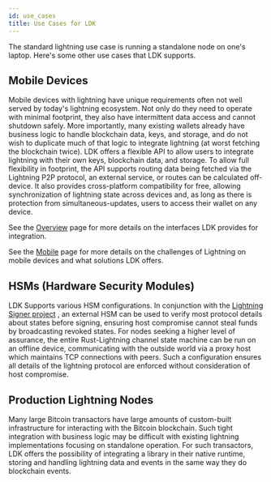 ```yaml
---
id: use_cases
title: Use Cases for LDK
---
```


The standard lightning use case is running a standalone node on one's laptop.
Here's some other use cases that LDK supports.

## Mobile Devices
Mobile devices with lightning have unique requirements often not well served by
today's lightning ecosystem. Not only do they need to operate with minimal
footprint, they also have intermittent data access and cannot shutdown safely.
More importantly, many existing wallets already have business logic to handle
blockchain data, keys, and storage, and do not wish to duplicate much of that
logic to integrate lightning (at worst fetching the blockchain twice). LDK
offers a flexible API to allow users to integrate lightning with their own keys,
blockchain data, and storage. To allow full flexibility in footprint, the API
supports routing data being fetched via the Lightning P2P protocol, an external
service, or routes can be calculated off-device. It also provides cross-platform
compatibility for free, allowing synchronization of lightning state across
devices and, as long as there is protection from simultaneous-updates, users to
access their wallet on any device.

See the [Overview](overview.md) page for more details on the interfaces LDK 
provides for integration.

See the [Mobile](mobile.md) page for more details on the challenges of
Lightning on mobile devices and what solutions LDK offers.

## HSMs (Hardware Security Modules)

LDK Supports various HSM configurations. In conjunction with the [Lightning
Signer project](https://github.com/lightning-signer/) , an external HSM can be
used to verify most protocol details about states before signing, ensuring host
compromise cannot steal funds by broadcasting revoked states. For nodes seeking
a higher level of assurance, the entire Rust-Lightning channel state machine can
be run on an offline device, communicating with the outside world via a proxy
host which maintains TCP connections with peers. Such a configuration ensures
all details of the lightning protocol are enforced without consideration of host
compromise.

## Production Lightning Nodes
Many large Bitcoin transactors have large amounts of custom-built infrastructure
for interacting with the Bitcoin blockchain. Such tight integration with
business logic may be difficult with existing lightning implementations focusing
on standalone operation. For such transactors, LDK offers the possibility of
integrating a library in their native runtime, storing and handling lightning
data and events in the same way they do blockchain events.
